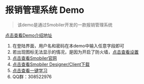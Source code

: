 ﻿# 报销管理系统 Demo
> 该demo是通过Smobiler开发的一款报销管理系统

[点击查看Demo介绍地址](http://www.smobiler.com/bbs/forum.php?mod=viewthread&tid=6&extra=page%3D1)

1. 在登陆界面，用户名和密码在本demo中输入任意字段即可
2. 若出现图标无法显示的情况，是因为开启了防火墙，[点击查看设置](http://www.smobiler.com/bbs/forum.php?mod=viewthread&tid=12)
4. [点击查看Smobiler官网](http://www.smobiler.com)
5. [点击查看Smobiler Designer/Client下载](http://www.smobiler.com/downloadpc.aspx)
6. [点击查看一键学习](http://www.smobiler.com/studyPC.html)
7. QQ群：308522976


